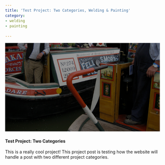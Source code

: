 ```yaml
---
title: 'Test Project: Two Categories, Welding & Painting'
category:
- welding
- painting

---
```

![](/uploads/cruisers1.png)

#### **Test Project: Two Categories**

This is a really cool project! This project post is testing how the website will handle a post with two different project categories.